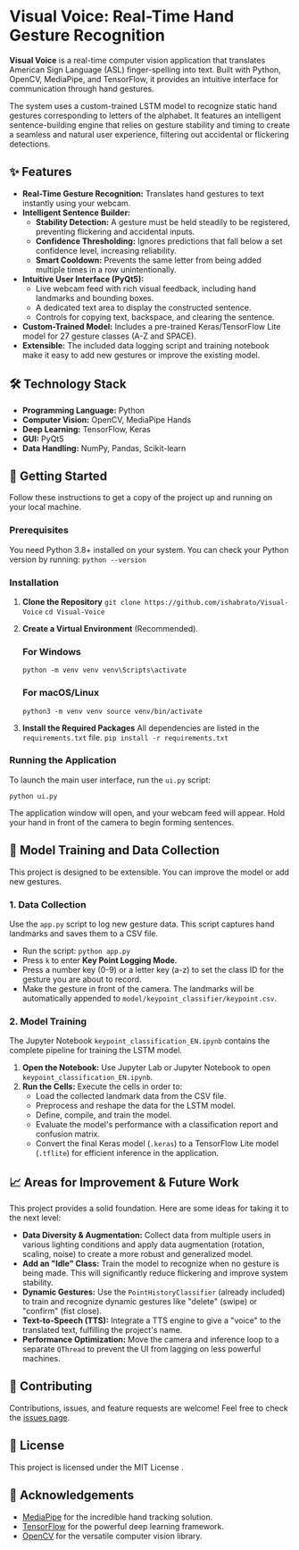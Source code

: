 # Visual Voice: Real-Time Hand Gesture Recognition

<!-- <p align="center">
  <img src="https://user-images.githubusercontent.com/11394142/142749416-563d7b87-4340-4246-814a-25f02c634b07.gif" alt="Visual Voice Demo" width="700">
</p> -->

**Visual Voice** is a real-time computer vision application that translates American Sign Language (ASL) finger-spelling into text. Built with Python, OpenCV, MediaPipe, and TensorFlow, it provides an intuitive interface for communication through hand gestures.

The system uses a custom-trained LSTM model to recognize static hand gestures corresponding to letters of the alphabet. It features an intelligent sentence-building engine that relies on gesture stability and timing to create a seamless and natural user experience, filtering out accidental or flickering detections.

## ✨ Features

- **Real-Time Gesture Recognition:** Translates hand gestures to text instantly using your webcam.
- **Intelligent Sentence Builder:**
  - **Stability Detection:** A gesture must be held steadily to be registered, preventing flickering and accidental inputs.
  - **Confidence Thresholding:** Ignores predictions that fall below a set confidence level, increasing reliability.
  - **Smart Cooldown:** Prevents the same letter from being added multiple times in a row unintentionally.
- **Intuitive User Interface (PyQt5):**
  - Live webcam feed with rich visual feedback, including hand landmarks and bounding boxes.
  - A dedicated text area to display the constructed sentence.
  - Controls for copying text, backspace, and clearing the sentence.
- **Custom-Trained Model:** Includes a pre-trained Keras/TensorFlow Lite model for 27 gesture classes (A-Z and SPACE).
- **Extensible:** The included data logging script and training notebook make it easy to add new gestures or improve the existing model.

## 🛠️ Technology Stack

- **Programming Language:** Python
- **Computer Vision:** OpenCV, MediaPipe Hands
- **Deep Learning:** TensorFlow, Keras
- **GUI:** PyQt5
- **Data Handling:** NumPy, Pandas, Scikit-learn

## 🚀 Getting Started

Follow these instructions to get a copy of the project up and running on your local machine.

### Prerequisites

You need Python 3.8+ installed on your system. You can check your Python version by running:
`python --version `

### Installation

1. **Clone the Repository**
   `git clone https://github.com/ishabrato/Visual-Voice`
   `cd Visual-Voice`
2. **Create a Virtual Environment** (Recommended).

   ### For Windows

   `python -m venv venv venv\Scripts\activate `

   ### For macOS/Linux

   `python3 -m venv venv source venv/bin/activate `
3. **Install the Required Packages**
   All dependencies are listed in the `requirements.txt` file.
   `pip install -r requirements.txt `

### Running the Application

To launch the main user interface, run the `ui.py` script:

`python ui.py `

The application window will open, and your webcam feed will appear. Hold your hand in front of the camera to begin forming sentences.

<!-- <p align="center">
  <img src="https://user-images.githubusercontent.com/11394142/142749420-449e79cf-382a-4467-96a2-51c68f158529.png" alt="Visual Voice UI" width="700">
</p> -->

## 🧠 Model Training and Data Collection

This project is designed to be extensible. You can improve the model or add new gestures.

### 1. Data Collection

Use the `app.py` script to log new gesture data. This script captures hand landmarks and saves them to a CSV file.

- Run the script: `python app.py`
- Press `k` to enter **Key Point Logging Mode**.
- Press a number key (0-9) or a letter key (a-z) to set the class ID for the gesture you are about to record.
- Make the gesture in front of the camera. The landmarks will be automatically appended to `model/keypoint_classifier/keypoint.csv`.

### 2. Model Training

The Jupyter Notebook `keypoint_classification_EN.ipynb` contains the complete pipeline for training the LSTM model.

1. **Open the Notebook:** Use Jupyter Lab or Jupyter Notebook to open `keypoint_classification_EN.ipynb`.
2. **Run the Cells:** Execute the cells in order to:
   - Load the collected landmark data from the CSV file.
   - Preprocess and reshape the data for the LSTM model.
   - Define, compile, and train the model.
   - Evaluate the model's performance with a classification report and confusion matrix.
   - Convert the final Keras model (`.keras`) to a TensorFlow Lite model (`.tflite`) for efficient inference in the application.

## 📈 Areas for Improvement & Future Work

This project provides a solid foundation. Here are some ideas for taking it to the next level:

- **Data Diversity & Augmentation:** Collect data from multiple users in various lighting conditions and apply data augmentation (rotation, scaling, noise) to create a more robust and generalized model.
- **Add an "Idle" Class:** Train the model to recognize when no gesture is being made. This will significantly reduce flickering and improve system stability.
- **Dynamic Gestures:** Use the `PointHistoryClassifier` (already included) to train and recognize dynamic gestures like "delete" (swipe) or "confirm" (fist close).
- **Text-to-Speech (TTS):** Integrate a TTS engine to give a "voice" to the translated text, fulfilling the project's name.
- **Performance Optimization:** Move the camera and inference loop to a separate `QThread` to prevent the UI from lagging on less powerful machines.

## 🤝 Contributing

Contributions, issues, and feature requests are welcome! Feel free to check the [issues page](https://github.com/YOUR_USERNAME/hand-gesture-recognition/issues).

## 📄 License

This project is licensed under the MIT License .

## 🙏 Acknowledgements

- [MediaPipe](https://mediapipe.dev/) for the incredible hand tracking solution.
- [TensorFlow](https://www.tensorflow.org/) for the powerful deep learning framework.
- [OpenCV](https://opencv.org/) for the versatile computer vision library.
